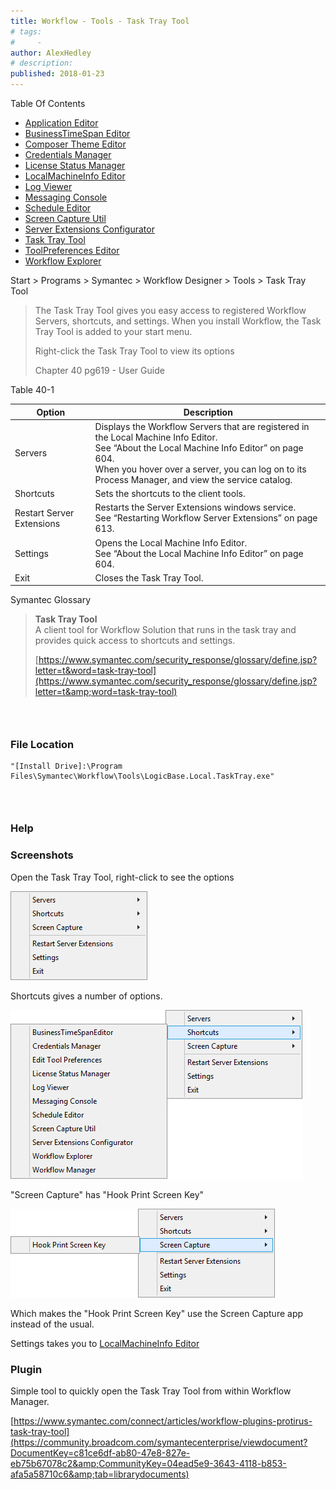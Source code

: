 ```yaml
---
title: Workflow - Tools - Task Tray Tool
# tags:
#     - 
author: AlexHedley
# description: 
published: 2018-01-23
---
```


Table Of Contents
  
- [Application Editor](https://community.broadcom.com/symantecenterprise/viewdocument?DocumentKey=19195da8-6f79-40a5-b020-7932e20a53f4&amp;CommunityKey=04ead5e9-3643-4118-b853-afa5a58710c6&amp;tab=librarydocuments)
- [BusinessTimeSpan Editor](https://community.broadcom.com/symantecenterprise/viewdocument?DocumentKey=f72f9c48-ffc1-4b0d-9339-b9cae6cf2966&amp;CommunityKey=04ead5e9-3643-4118-b853-afa5a58710c6&amp;tab=librarydocuments)
- [Composer Theme Editor](https://community.broadcom.com/symantecenterprise/viewdocument?DocumentKey=824347c4-f538-4404-9f2f-59ca0658673a&amp;CommunityKey=04ead5e9-3643-4118-b853-afa5a58710c6&amp;tab=librarydocuments)
- [Credentials Manager](https://community.broadcom.com/symantecenterprise/viewdocument?DocumentKey=63e53603-2ac2-46b8-9c06-8129bc483418&amp;CommunityKey=04ead5e9-3643-4118-b853-afa5a58710c6&amp;tab=librarydocuments)
- [License Status Manager](https://community.broadcom.com/symantecenterprise/viewdocument?DocumentKey=4ac6f1c4-6896-489d-801c-f4fef130a9be&amp;CommunityKey=04ead5e9-3643-4118-b853-afa5a58710c6&amp;tab=librarydocuments)
- [LocalMachineInfo Editor](https://community.broadcom.com/symantecenterprise/viewdocument?DocumentKey=4807af83-e87d-4449-9493-f96c546f5561&amp;CommunityKey=04ead5e9-3643-4118-b853-afa5a58710c6&amp;tab=librarydocuments)
- [Log Viewer](https://community.broadcom.com/symantecenterprise/viewdocument?DocumentKey=2941c9ac-9aa9-44e6-a8b3-fe2d0ba95f29&amp;CommunityKey=04ead5e9-3643-4118-b853-afa5a58710c6&amp;tab=librarydocuments)
- [Messaging Console](https://community.broadcom.com/symantecenterprise/viewdocument?DocumentKey=f41a78e3-cdf4-4c4c-93e2-331d3b44dfab&amp;CommunityKey=04ead5e9-3643-4118-b853-afa5a58710c6&amp;tab=librarydocuments)
- [Schedule Editor](https://www.symantec.com/connect/articles/workflow-tools-schedule-editor)
- [Screen Capture Util](https://community.broadcom.com/symantecenterprise/viewdocument?DocumentKey=0d264462-736b-466e-bfa2-4c868cbf75a3&amp;CommunityKey=04ead5e9-3643-4118-b853-afa5a58710c6&amp;tab=librarydocuments)
- [Server Extensions Configurator](https://community.broadcom.com/symantecenterprise/viewdocument?DocumentKey=bec1d012-42aa-49f6-8355-01109d8d1d2f&amp;CommunityKey=04ead5e9-3643-4118-b853-afa5a58710c6&amp;tab=librarydocuments)
- [Task Tray Tool](https://community.broadcom.com/symantecenterprise/viewdocument?DocumentKey=b84a792f-da66-4bc1-8c31-371f86bf37f6&amp;CommunityKey=04ead5e9-3643-4118-b853-afa5a58710c6&amp;tab=librarydocuments)
- [ToolPreferences Editor](https://community.broadcom.com/symantecenterprise/viewdocument?DocumentKey=613c69e7-9838-4204-a0ee-bff67cf25033&amp;CommunityKey=04ead5e9-3643-4118-b853-afa5a58710c6&amp;tab=librarydocuments)
- [Workflow Explorer](https://www.symantec.com/connect/articles/workflow-tools-workflow-explorer)

Start &gt; Programs &gt; Symantec &gt; Workflow Designer &gt; Tools &gt; Task Tray Tool

> The Task Tray Tool gives you easy access to registered Workflow Servers, shortcuts, and settings. When you install Workflow, the Task Tray Tool is added to your start menu.  
> 	  
> 	Right-click the Task Tray Tool to view its options
> 
> 
> Chapter 40 pg619 - User Guide

Table 40-1

| Option | Description |
| --- | --- |
| Servers | Displays the Workflow Servers that are registered in the Local Machine Info Editor.  <br>			See “About the Local Machine Info Editor” on page 604.  <br>			When you hover over a server, you can log on to its Process Manager, and view the service catalog. |
| Shortcuts | Sets the shortcuts to the client tools. |
| Restart Server Extensions | Restarts the Server Extensions windows service.  <br>			See “Restarting Workflow Server Extensions” on page 613. |
| Settings | Opens the Local Machine Info Editor.  <br>			See “About the Local Machine Info Editor” on page 604. |
| Exit | Closes the Task Tray Tool. |

Symantec Glossary

> **Task Tray Tool**  
> 	A client tool for Workflow Solution that runs in the task tray and provides quick access to shortcuts and settings.
> 
> 
> [https://www.symantec.com/security_response/glossary/define.jsp?letter=t&word=task-tray-tool](https://www.symantec.com/security_response/glossary/define.jsp?letter=t&amp;word=task-tray-tool)

###  
  
### File Location

    "[Install Drive]:\Program Files\Symantec\Workflow\Tools\LogicBase.Local.TaskTray.exe" 

###  
  
### Help

### Screenshots
  
Open the Task Tray Tool, right-click to see the options
  
![Task Tray Tool - Options](images\TaskTrayTool_Options.png)
  
Shortcuts gives a number of options.

![Task Tray Tool - Shortcuts](images\TaskTrayTool_Shortcuts.png)
  
"Screen Capture" has "Hook Print Screen Key"
  
![Task Tray Tool - Screen Capture](images\TaskTrayTool_ScreenCapture.png)
  
Which makes the "Hook Print Screen Key" use the Screen Capture app instead of the usual.
  
Settings takes you to [LocalMachineInfo Editor](https://community.broadcom.com/symantecenterprise/viewdocument?DocumentKey=4807af83-e87d-4449-9493-f96c546f5561&amp;CommunityKey=04ead5e9-3643-4118-b853-afa5a58710c6&amp;tab=librarydocuments)

### Plugin
  
Simple tool to quickly open the Task Tray Tool from within Workflow Manager.
  
[https://www.symantec.com/connect/articles/workflow-plugins-protirus-task-tray-tool](https://community.broadcom.com/symantecenterprise/viewdocument?DocumentKey=c81ce6df-ab80-47e8-827e-eb75b67078c2&amp;CommunityKey=04ead5e9-3643-4118-b853-afa5a58710c6&amp;tab=librarydocuments)
